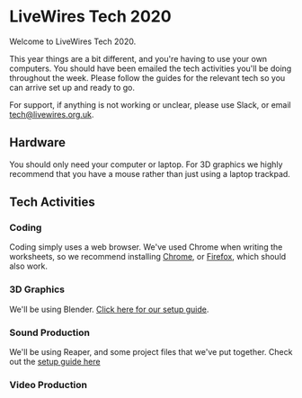 # LiveWires Tech 2020

Welcome to LiveWires Tech 2020.

This year things are a bit different, and you're having to use your own computers. 
You should have been emailed the tech activities you'll be doing throughout the week. 
Please follow the guides for the relevant tech so you can arrive set up and ready to go. 

For support, if anything is not working or unclear, please use Slack, or email tech@livewires.org.uk.

## Hardware

You should only need your computer or laptop. For 3D graphics we highly recommend that you have a mouse rather than just using a laptop trackpad. 

## Tech Activities

### Coding

Coding simply uses a web browser. We've used Chrome when writing the worksheets, so we recommend installing 
[Chrome](https://www.google.co.uk/chrome/), or [Firefox](https://www.mozilla.org/en-GB/firefox/new/), which should also work. 

### 3D Graphics

We'll be using Blender. [Click here for our setup guide](https://github.com/livewires/graphics/blob/master/installation.md).

### Sound Production

We'll be using Reaper, and some project files that we've put together. Check out the [setup guide here](https://github.com/livewires/audio-production)

### Video Production








